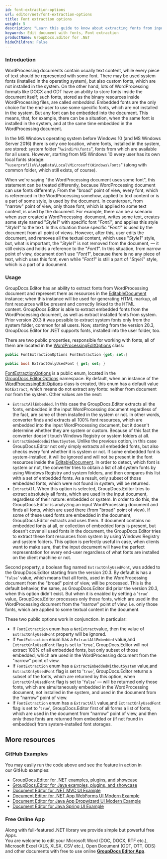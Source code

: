 ```yaml
---
id: font-extraction-options
url: editor/net/font-extraction-options
title: Font extraction options
weight: 5
description: "Learn this guide to know about extracting fonts from input Word document when editing with GroupDocs.Editor API."
keywords: Edit document with fonts, Font extraction
productName: GroupDocs.Editor for .NET
hideChildren: False
---
```

### Introduction

WordProcessing documents contain usually text content, while every piece of text should be represented with some font. There may be used system fonts (installed in the operating system), but also custom fonts, which are not installed in the system. On the other hand, lots of WordProcessing formats like DOCX and ODT have an ability to store fonts inside the document itself; such fonts, stored as the binary resources inside WordProcessing files, are called *embedded*. Embedded fonts are the only choice for the end-user to use some specific fonts, which are not installed in the system. But any font can be embedded into the document. This means, that, for example, there can be a situation, when the same font is installed in the system, and at the same time embedded in the WordProcessing document.

In the MS Windows operating system before Windows 10 (and MS Windows Server 2016) there is only one location, where fonts, installed in the system, are stored: system folder "`%windir%\fonts`", fonts from which are available for all users. However, starting from MS Windows 10 every user has its own local fonts storage: "`%userprofile%\AppData\Local\Microsoft\Windows\Fonts`" (along with common folder, which still exists, of course).

When we're saying "the WordProcessing document uses some font", this statement can be treated differently, because WordProcessing document can use fonts differently. From the "broad" point of view, every font, which is referenced in the WordProcessing somehow, applied to text content or is a part of some style, is used by the document. In counterpart, from "narrow" point of view, only those font, which is applied to some text content, is used by the document. For example, there can be a scenario when user created a WordProcessing  document, writes some text, creates some style named "*Style1*" with specific font "*Font1*", and applies this style "*Style1*" to the text. In this situation those specific "*Font1*" is used by the document from all point of views. However, after this, user edits the document, and removes all the textual content, which uses "*Style1*" style, but, what is important, the "*Style1*" is not removed from the document, — it still exists and holds a reference to the "*Font1*". In this situation, from narrow point of view, document don't use "*Font1*", because there is no any piece of text, which uses this font, even while "*Font1*" is still a part of "*Style1*" style, which is a part of a document.

### Usage

GroupDocs.Editor has an ability to extract fonts from WordProcessing document and represent them as resources in the [EditableDocument](https://apireference.groupdocs.com/net/editor/groupdocs.editor/editabledocument) instance; when this instance will be used for generating HTML markup, all font resources will be present and correctly linked to the HTML content. GroupDocs.Editor is able to extract embedded fonts from the WordProcessing document, as well as extract installed fonts from system. Prior version 20.3 it was possible to extract system fonts only from the system folder, common for all users. Now, starting from the version 20.3, GroupDocs.Editor for .NET supports fonts, installed into the user folder, too.

There are two public properties, responsible for working with fonts, all of them are located in the [WordProcessingEditOptions](https://apireference.groupdocs.com/net/editor/groupdocs.editor.options/wordprocessingeditoptions) class:

```csharp
public FontExtractionOptions FontExtraction {get; set;}

public bool ExtractOnlyUsedFont { get; set; }
```

[FontExtractionOptions](https://apireference.groupdocs.com/net/editor/groupdocs.editor.options/fontextractionoptions) is a public enum, located in the [GroupDocs.Editor.Options](https://apireference.groupdocs.com/net/editor/groupdocs.editor.options/) namespace. By default, when an instance of the [WordProcessingEditOptions](https://apireference.groupdocs.com/net/editor/groupdocs.editor.options/wordprocessingeditoptions) class is created, this enum has a default value `NotExtract`, which means do not extract any fonts: neither from document nor from the system. Other values are the next:

*   `ExtractAllEmbedded`. In this case the GroupDocs.Editor extracts all the fonts, embedded in the input WordProcessing document regardless of the fact, are some of them installed in the system or not. In other words, converter finds and extracts all 100% font resources, which are embedded into the input WordProcessing document, but it doesn't determine whether they are system or custom. Because of this fact the converter doesn't touch Windows Registry or system folders at all.
*   `ExtractEmbeddedWithoutSystem`. Unlike the previous option, in this case GroupDocs.Editor not only simply extracts all embedded fonts, but also checks every font whether it is system or not. If some embedded font is system-installed, it will be ignored and will not be present in the font resources inside the [EditableDocument](https://apireference.groupdocs.com/net/editor/groupdocs.editor/editabledocument). In order to detect, which font is system or not, the converter tries to obtain a list of all system fonts by using Windows Registry and system folders, and then compares this list with a set of embedded fonts. As a result, only subset of those embedded fonts, which were not found in system, will be returned.
*   `ExtractAll`. When this option is selected, GroupDocs.Editor tries to extract absolutely all fonts, which are used in the input document, regardless of their nature: embedded or system. In order to do this, the GroupDocs.Editor is analyzing an input WordProcessing document and finds all fonts, which are used there (from "broad" point of view). If some of these used fonts are embedded in the document, GroupDocs.Editor extracts and uses them. If document contains no embedded fonts at all, or collection of embedded fonts is present, but doesn't cover all used fonts in the document, the GroupDocs.Editor tries to extract these font resources from system by using Windows Registry and system folders. This option is perfectly useful in case, when clients want to make sure, that the input document will have the perfect representation for every end-user regardless of what fonts are installed on the client machine or not.

Second property, a boolean flag named `ExtractOnlyUsedFont`, was added to the GroupDocs.Editor starting from the version 20.3. By default is has a '`false`' value, which means that all fonts, used in the WordProcessing document from the "broad" point of view, will be processed. This is the default behavior, the same, as GroupDocs.Editor did prior the version 20.3, when this option didn't exist. But when it is enabled by setting a '`true`' value, GroupDocs.Editor processes only those fonts, which are used in the WordProcessing document from the "narrow" point of view, i.e. only those fonts, which are applied to some textual content in the document.

These two public options work in conjunction. In particular:

*   If `FontExtraction` enum has a `NotExtract`value, then the value of `ExtractOnlyUsedFont` property will be ignored.
*   If `FontExtraction` enum has a `ExtractAllEmbedded` value,and `ExtractOnlyUsedFont` flag is set to '`true`', GroupDocs.Editor will not extract 100% of all embedded fonts, but only subset of those embedded, which are used in the WordProcessing document from the "narrow" point of view.
*   If `FontExtraction` enum has a `ExtractEmbeddedWithoutSystem` value,and `ExtractOnlyUsedFont` flag is set to '`true`', GroupDocs.Editor returns a subset of the fonts, which are returned by this option, when `ExtractOnlyUsedFont` flag is set to '`false`' — will be returned only those fonts, which are simultaneously embedded in the WordProcessing document, not installed in the system, and used in the document from the "narrow" point of view.
*   If `FontExtraction` enum has a `ExtractAll` value,and `ExtractOnlyUsedFont` flag is set to '`true`', GroupDocs.Editor first of all forms a list of fonts, which are used in the document from "narrow" point of view, and then only these fonts are returned from embedded or (if not found in embedded) from system-installed font storages.

## More resources
### GitHub Examples

You may easily run the code above and see the feature in action in our GitHub examples:
*   [GroupDocs.Editor for .NET examples, plugins, and showcase](https://github.com/groupdocs-editor/GroupDocs.Editor-for-.NET)   
*   [GroupDocs.Editor for Java examples, plugins, and showcase](https://github.com/groupdocs-editor/GroupDocs.Editor-for-Java)    
*   [Document Editor for .NET MVC UI Example](https://github.com/groupdocs-editor/GroupDocs.Editor-for-.NET-MVC)     
*   [Document Editor for .NET App WebForms UI Modern Example](https://github.com/groupdocs-editor/GroupDocs.Editor-for-.NET-WebForms)    
*   [Document Editor for Java App Dropwizard UI Modern Example](https://github.com/groupdocs-editor/GroupDocs.Editor-for-Java-Dropwizard)    
*   [Document Editor for Java Spring UI Example](https://github.com/groupdocs-editor/GroupDocs.Editor-for-Java-Spring)
    
### Free Online App
Along with full-featured .NET library we provide simple but powerful free Apps.  
You are welcome to edit your Microsoft Word (DOC, DOCX, RTF etc.), Microsoft Excel (XLS, XLSX, CSV etc.), Open Document (ODT, OTT, ODS) and other documents with free to use online **[GroupDocs Editor App](https://products.groupdocs.app/editor)**.